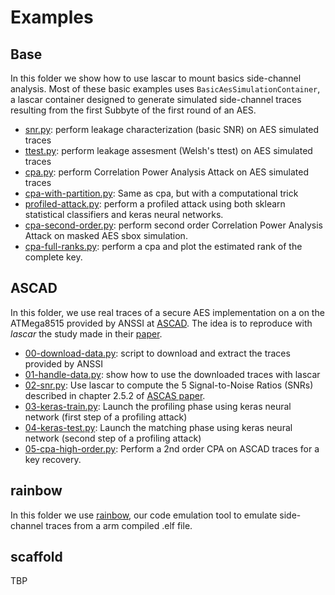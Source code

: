 # Examples


## Base

In this folder we show how to use lascar to mount basics side-channel analysis. Most of these basic examples uses `BasicAesSimulationContainer`, a lascar container designed to generate simulated side-channel traces resulting from the first Subbyte of the first round of an AES.

- [snr.py](base/snr.py): perform leakage characterization (basic SNR) on AES simulated traces
- [ttest.py](base/ttest.py): perform leakage assesment (Welsh's ttest) on AES simulated traces
- [cpa.py](base/cpa.py): perform Correlation Power Analysis Attack on AES simulated traces
- [cpa-with-partition.py](base/cpa-with-partition.py): Same as cpa, but with a computational trick
- [profiled-attack.py](base/profiled-attack.py): perform a profiled attack using  both sklearn statistical classifiers and keras neural networks.
- [cpa-second-order.py](base/cpa-second-order.py): perform second order Correlation Power Analysis Attack on masked AES sbox simulation.
- [cpa-full-ranks.py](base/cpa-full-ranks.py): perform a cpa and plot the estimated rank of the complete key.

## ASCAD

In this folder, we use real traces of a secure AES implementation on a on the ATMega8515 provided by ANSSI at [ASCAD](https://github.com/ANSSI-FR/ASCAD). The idea is to reproduce with *lascar* the study made in their [paper](https://eprint.iacr.org/2018/053.pdf).

- [00-download-data.py](ascad/00-download-data.py): script to download and extract the traces provided by ANSSI
- [01-handle-data.py](ascad/01-handle-data.py): show how to use the downloaded traces with lascar
- [02-snr.py](ascad/02-snr.py): Use lascar to compute the 5 Signal-to-Noise Ratios (SNRs) described in chapter 2.5.2 of [ASCAS paper](https://eprint.iacr.org/2018/053.pdf).
- [03-keras-train.py](ascad/03-keras-train.py): Launch the profiling phase using keras neural network (first step of a profiling attack)
- [04-keras-test.py](ascad/04-keras-test.py): Launch the matching phase using keras neural network (second step of a profiling attack)
- [05-cpa-high-order.py](ascad/05-cpa-high-order.py): Perform a 2nd order CPA on ASCAD traces for a key recovery.

## rainbow

In this folder we use [rainbow](https://github.com/Ledger-Donjon/rainbow), our code emulation tool to emulate side-channel traces from a arm compiled .elf file.


## scaffold

TBP
